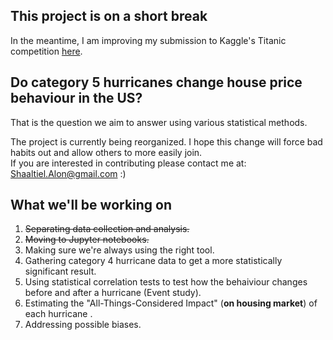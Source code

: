 ## This project is on a short break
In the meantime, I am improving my submission to Kaggle's Titanic competition [here](https://github.com/Alon-Shaaltiel/Titanic_ML).  


## Do category 5 hurricanes change house price behaviour in the US?

That is the question we aim to answer using various statistical methods.

The project is currently being reorganized. 
I hope this change will force bad habits out and allow others to more easily join.  
If you are interested in contributing please contact me at: Shaaltiel.Alon@gmail.com :)  

## What we'll be working on
1. ~~Separating data collection and analysis.~~
2. ~~Moving to Jupyter notebooks.~~
3. Making sure we're always using the right tool.
4. Gathering category 4 hurricane data to get a more statistically significant result.
5. Using statistical correlation tests to test how the behaiviour changes before and after a hurricane (Event study).
6. Estimating the "All-Things-Considered Impact" (**on housing market**) of each hurricane .
7. Addressing possible biases.
